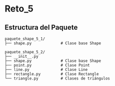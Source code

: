 # Reto_5

## Estructura del Paquete

```
paquete_shape_5_1/
├── shape.py             # Clase base Shape
```

```
paquete_shape_5_2/
├── __init__.py          
├── shape.py             # Clase base Shape
├── point.py             # Clase Point
├── line.py              # Clase Line
├── rectangle.py         # Clase Rectangle
└── triangle.py          # Clases de triángulos
```



